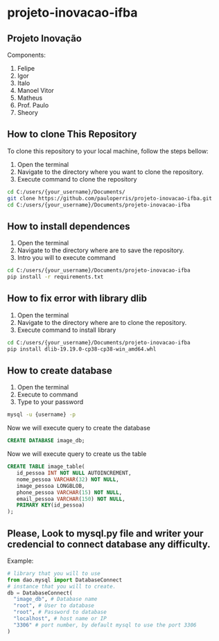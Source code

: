 # projeto-inovacao-ifba
## Projeto Inovação 

Components:
1. Felipe
2. Igor
3. Italo
4. Manoel Vitor
5. Matheus
6. Prof. Paulo
7. Sheory

## How to clone This Repository

To clone this repository to your local machine, follow the steps bellow:

1. Open the terminal
2. Navigate to the directory where you want to clone  the repository.
3. Execute command to clone the repository

```bash
cd C:/users/{your_username}/Documents/
git clone https://github.com/pauloperris/projeto-inovacao-ifba.git
cd C:/users/{your_username}/Documents/projeto-inovacao-ifba
```

## How to install dependences
1. Open the terminal
2. Navigate to the directory where are to save the repository.
3. Intro you will to execute  command

```bash
cd C:/users/{your_username}/Documents/projeto-inovacao-ifba
pip install -r requirements.txt
```

## How to fix error with library dlib
1. Open the terminal
2. Navigate to the directory where are to clone the repository.
3. Execute command to install library
```bash
cd C:/users/{your_username}/Documents/projeto-inovacao-ifba
pip install dlib-19.19.0-cp38-cp38-win_amd64.whl
```

## How to create database

1. Open the terminal
2. Execute to command
3. Type to your password

```bash
mysql -u {username} -p
```
Now we will execute query to create the database
```sql
CREATE DATABASE image_db;
```
Now we will execute query to create us the table

```sql
CREATE TABLE image_table(
   id_pessoa INT NOT NULL AUTOINCREMENT,
   nome_pessoa VARCHAR(32) NOT NULL,
   image_pessoa LONGBLOB,
   phone_pessoa VARCHAR(15) NOT NULL,
   email_pessoa VARCHAR(150) NOT NULL,
   PRIMARY KEY(id_pessoa)
);
```

## Please, Look to mysql.py file and writer your credencial to connect database any difficulty.

Example:


```python
# library that you will to use
from dao.mysql import DatabaseConnect
# instance that you will to create.
db = DatabaseConnect(
  "image_db", # Database name
  "root", # User to database
  "root", # Password to database
  "localhost", # host name or IP
  "3306" # port number, by default mysql to use the port 3306
)
```